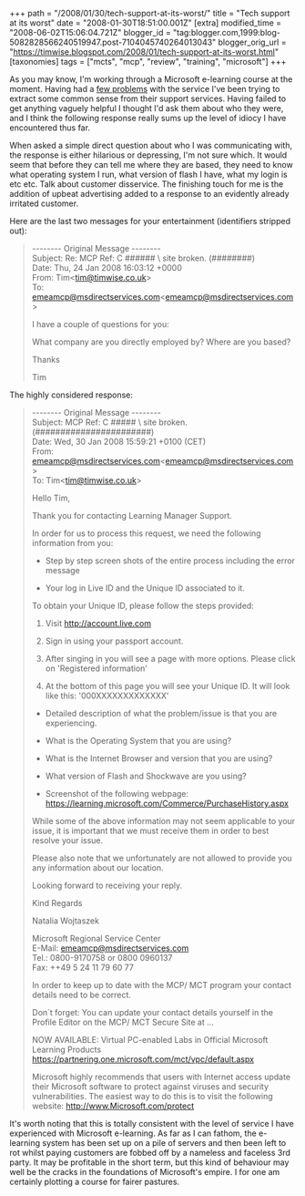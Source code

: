 +++
path = "/2008/01/30/tech-support-at-its-worst/"
title = "Tech support at its worst"
date = "2008-01-30T18:51:00.001Z"
[extra]
modified_time = "2008-06-02T15:06:04.721Z"
blogger_id = "tag:blogger.com,1999:blog-5082828566240519947.post-7104045740264013043"
blogger_orig_url = "https://timwise.blogspot.com/2008/01/tech-support-at-its-worst.html"
[taxonomies]
tags = ["mcts", "mcp", "review", "training", "microsoft"]
+++

As you may know, I'm working through a Microsoft e-learning course at the
moment. Having had a [few
problems](http://www.flickr.com/photo_zoom.gne?id=2206580619&size=o) with the
service I've been trying to extract some common sense from their support
services. Having failed to get anything vaguely helpful I thought I'd ask them
about who they were, and I think the following response really sums up the
level of idiocy I have encountered thus far.

When asked a simple direct question about who I was communicating with, the
response is either hilarious or depressing, I'm not sure which. It would seem
that before they can tell me where they are based, they need to know what
operating system I run, what version of flash I have, what my login is etc etc.
Talk about customer disservice. The finishing touch for me is the addition of
upbeat advertising added to a response to an evidently already irritated
customer.

Here are the last two messages for your entertainment (identifiers stripped out):

> -------- Original Message --------  
> Subject: Re: MCP Ref: C ###### \ site broken. (########)  
> Date: Thu, 24 Jan 2008 16:03:12 +0000  
> From: Tim\<tim@timwise.co.uk>  
> To: emeamcp@msdirectservices.com\<emeamcp@msdirectservices.com>
>
>
> I have a couple of questions for you:
>
> What company are you directly employed by?
> Where are you based?
>
> Thanks
>
> Tim

The highly considered response:

> -------- Original Message --------  
> Subject: MCP Ref: C ##### \ site broken. (#######################)  
> Date: Wed, 30 Jan 2008 15:59:21 +0100 (CET)  
> From: emeamcp@msdirectservices.com\<emeamcp@msdirectservices.com>  
> To: Tim\<tim@timwise.co.uk>
>
>
> Hello Tim,
>
> Thank you for contacting Learning Manager Support.
>
> In order for us to process this request, we need the following
> information from you:
>
> - Step by step screen shots of the entire process including the error
> message
>
> - Your log in Live ID and the Unique ID associated to it.
>
> To obtain your Unique ID, please follow the steps provided:
>
> 1) Visit http://account.live.com
>
> 2) Sign in using your passport account.
>
> 3) After singing in you will see a page with more options. Please click
> on 'Registered information'
>
> 4) At the bottom of this page you will see your Unique ID. It will look
> like this: '000XXXXXXXXXXXXX'
>
> - Detailed description of what the problem/issue is that you are
> experiencing.
>
> - What is the Operating System that you are using?
>
> - What is the Internet Browser and version that you are using?
>
> - What version of Flash and Shockwave are you using?
>
> - Screenshot of the following webpage: https://learning.microsoft.com/Commerce/PurchaseHistory.aspx
>
>
> While some of the above information may not seem applicable to your
> issue, it is important that we must receive them in order to best
> resolve your issue.
>
> Please also note that we unfortunately are not allowed to provide you
> any information about our location.
>
> Looking forward to receiving your reply.
>
> Kind Regards
>
> Natalia Wojtaszek
>
> Microsoft Regional Service Center  
> E-Mail: emeamcp@msdirectservices.com  
> Tel.: 0800-9170758 or 0800 0960137  
> Fax: ++49 5 24 11 79 60 77
>
> In order to keep up to date with the MCP/ MCT program your contact
> details need to be correct.
>
> Don´t forget: You can update your contact details yourself in the
> Profile Editor on the MCP/ MCT Secure Site at ...
>
> NOW AVAILABLE: Virtual PC-enabled Labs in Official Microsoft Learning
> Products https://partnering.one.microsoft.com/mct/vpc/default.aspx
>
> Microsoft highly recommends that users with Internet access update their
> Microsoft software to protect against viruses and security
> vulnerabilities. The easiest way to do this is to visit the following
> website: http://www.Microsoft.com/protect

It's worth noting that this is totally consistent with the level of service I
have experienced with Microsoft e-learning. As far as I can fathom, the
e-learning system has been set up on a pile of servers and then been left to
rot whilst paying customers are fobbed off by a nameless and faceless 3rd
party. It may be profitable in the short term, but this kind of behaviour may
well be the cracks in the foundations of Microsoft's empire. I for one am
certainly plotting a course for fairer pastures.
